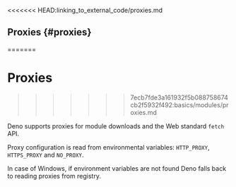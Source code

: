 <<<<<<< HEAD:linking_to_external_code/proxies.md
## Proxies {#proxies}
=======
# Proxies
>>>>>>> 7ecb7fde3a161932f5b088758674cb2f5932f492:basics/modules/proxies.md

Deno supports proxies for module downloads and the Web standard `fetch` API.

Proxy configuration is read from environmental variables: `HTTP_PROXY`,
`HTTPS_PROXY` and `NO_PROXY`.

In case of Windows, if environment variables are not found Deno falls back to
reading proxies from registry.
